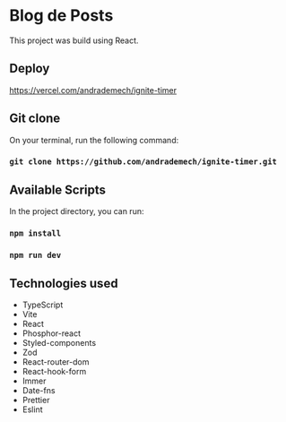 # Blog de Posts

This project was build using React.

## Deploy

https://vercel.com/andrademech/ignite-timer

## Git clone

On your terminal, run the following command:

### `git clone https://github.com/andrademech/ignite-timer.git`

## Available Scripts

In the project directory, you can run:

### `npm install`

### `npm run dev`

## Technologies used

- TypeScript
- Vite
- React
- Phosphor-react
- Styled-components
- Zod
- React-router-dom
- React-hook-form
- Immer
- Date-fns
- Prettier
- Eslint
